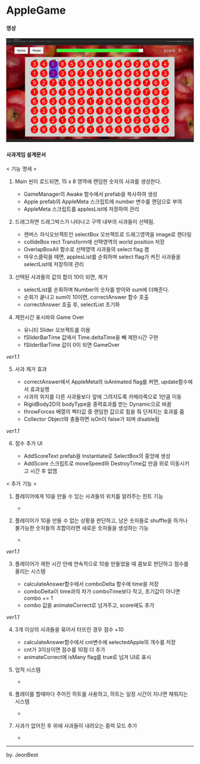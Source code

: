 # AppleGame

#### 영상

[![시연영상](./versions/thumnail_ver1.1.jpg)](./versions/시연영상_ver.1.1.mkv)

#### 사과게임 설계문서

< 기능 명세 >

1. Main 씬이 로드되면, 15 x 8 영역에 랜덤한 숫자의 사과를 생성한다.

   - GameManager의 Awake 함수에서 prefab을 복사하여 생성
   - Apple prefab의 AppleMeta 스크립트에 number 변수를 랜덤으로 부여
   - AppleMeta 스크립트를 applesList에 저장하여 관리

2. 드래그하면 드래그박스가 나타나고 구역 내부의 사과들이 선택됨.

   - 캔버스 자식오브젝트인 selectBox 오브젝트로 드래그영역을 image로 렌더링
   - collideBox rect Transform에 선택영역의 world position 저장
   - OverlapBoxAll 함수로 선택영역 사과들의 select flag 켬
   - 마우스클릭을 떼면, applesList를 순회하며 select flag가 켜진 사과들을 selectList에 저장하여 관리

3. 선택된 사과들의 값의 합이 10이 되면, 제거

   - selectList를 순회하며 Number의 숫자를 받아와 sum에 더해준다.
   - 순회가 끝나고 sum이 10이면, correctAnswer 함수 호출
   - correctAnswer 호출 후, selectList 초기화

4. 제한시간 표시바와 Game Over

   - 유니티 Slider 오브젝트를 이용
   - fSliderBarTime 값에서 Time.deltaTime을 빼 제한시간 구현
   - fSliderBarTime 값이 0이 되면 GameOver

*ver1.1*

5. 사과 제거 효과

   - correctAnswer에서 AppleMeta의 isAnimated flag를 켜면, update함수에서 효과실행
   - 사과의 위치를 다른 사과들보다 앞에 그려지도록 카메라쪽으로 1만큼 이동
   - RigidBody2D의 bodyType을 중력효과를 받는 Dynamic으로 바꿈
   - throwForces 배열의 벡터값 중 랜덤한 값으로 힘을 줘 던져지는 효과를 줌
   - Collector Object와 충돌하면 isOn이 false가 되며 disable됨

*ver1.1*

6. 점수 추가 UI

   - AddScoreText prefab을 Instantiate로 SelectBox의 중앙에 생성
   - AddScore 스크립트로 moveSpeed와 DestroyTime값 만큼 위로 이동시키고 시간 후 없앰

< 추가 기능 >

1. 플레이어에게 10을 만들 수 있는 사과들의 위치를 알려주는 힌트 기능

   -

2. 플레이어가 10을 만들 수 없는 상황을 판단하고, 남은 숫자들로 shuffle을 하거나 불가능한 숫자들의 조합이라면 새로운 숫자들을 생성하는 기능

   -

*ver1.1*

3. 플레이어가 제한 시간 안에 연속적으로 10을 만들었을 때 콤보로 판단하고 점수를 올리는 시스템

   - calculateAnswer함수에서 comboDelta 함수에 time을 저장
   - comboDelta이 time과의 차가 comboTime보다 작고, 초기값이 아니면 combo += 1
   - combo 값을 animateCorrect로 넘겨주고, score에도 추가

*ver1.1*

4. 3개 이상의 사과들을 묶어서 터뜨린 경우 점수 +10

   - calculateAnswer함수에서 cnt변수에 selectedApple의 개수를 저장
   - cnt가 3이상이면 점수를 10점 더 추가
   - animateCorrect에 isMany flag를 true로 넘겨 UI로 표시

5. 업적 시스템

   -

6. 플레이를 할때마다 주어진 하트를 사용하고, 하트는 일정 시간이 지나면 채워지는 시스템

   -

7. 사과가 없어진 후 위에 사과들이 내려오는 중력 모드 추가

   - 

---

by. JeonBest
